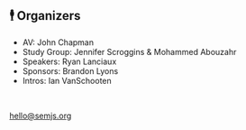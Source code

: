 ## 🕴 Organizers

- AV: John Chapman
- Study Group: Jennifer Scroggins & Mohammed Abouzahr
- Speakers: Ryan Lanciaux
- Sponsors: Brandon Lyons
- Intros: Ian VanSchooten

<br />

hello@semjs.org
